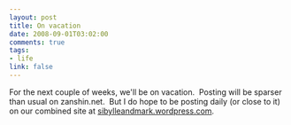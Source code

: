 ```yaml
--- 
layout: post
title: On vacation
date: 2008-09-01T03:02:00
comments: true
tags:
- life
link: false
---
```

For the next couple of weeks, we'll be on vacation.  Posting will be sparser than usual on zanshin.net.  But I do hope to be posting daily (or close to it) on our combined site at <a title="Sibylle and Mark" href="http://sibylleandmark.wordpress.com">sibylleandmark.wordpress.com</a>.
